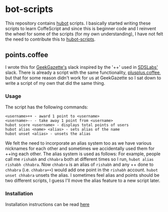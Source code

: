 # bot-scripts
This repository contains [hubot](https://hubot.github.com/) scripts. I basically started writing these scripts to learn CoffeScript and since this is beginner code and I reinvent the wheel for some of the scripts (for my own understanding), I have not felt the need to contribute this to [hubot-scripts](https://github.com/github/hubot-scripts).

## points.coffee
I wrote this for [GeekGazette's](http://gg.ieeeiitr.com/) slack inspired by the '++' used in [SDSLabs'](https://sdslabs.co/) slack. There is already a script with the same functionality, [plusplus.coffee](https://github.com/github/hubot-scripts/blob/master/src/scripts/plusplus.coffee), but that for some reason didn't work for us at GeekGazette so I sat down to write a script of my own that did the same thing. 

### Usage
The script has the following commands:

```
<username>++ - award 1 point to <username>
<username>-- - take away 1 point from <username>
hubot score <username> - displays total points of users
hubot alias <name> <alias> - sets alias of the name
hubot unset <alias> - unsets the alias
```

We felt the need to incorporate an alias system too as we have various nicknames for each other and sometimes we accidentally used them for ++ing each other. The alias system is used as follows:
For example, people call me `rishabh` and `chhabra` both at different times so I run, `hubot alias rishabh chhabra`. Now `chhabra` is an alias of `rishabh` and any ++ done to `chhabra` (i.e. `chhabra++`) would add one point in the `rishabh` account. `hubot unset chhabra` unsets the alias.
I sometimes feel alias and points should be two different scripts, I guess I'll move the alias feature to a new script later.

### Installation 
Installation instructions can be read [here](https://github.com/github/hubot-scripts)
 
